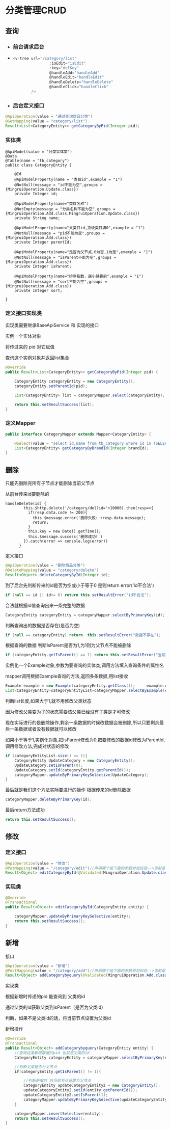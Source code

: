 # 分类管理CRUD

## 查询

- ### 前台请求后台

- ```js
  <v-tree url="/category/list"
                  :isEdit="isEdit"
                  :key="delKey"
                  @handleAdd="handleAdd"
                  @handleEdit="handleEdit"
                  @handleDelete="handleDelete"
                  @handleClick="handleClick"
          />
  ```

- ### 后台定义接口

```java
@ApiOperation(value = "通过查询商品分类")
@GetMapping(value = "category/list")
Result<List<CategoryEntity>> getCategoryByPid(Integer pid);
```

### 实体类

```
@ApiModel(value = "分类实体类")
@Data
@Table(name = "tb_category")
public class CategoryEntity {

    @Id
    @ApiModelProperty(name = "类目id",example = "1")
    @NotNull(message = "id不能为空",groups = {MingruiOperation.Update.class})
    private Integer id;

    @ApiModelProperty(name="类目名称")
    @NotEmpty(message = "分类名称不能为空",groups = {MingruiOperation.Add.class,MingruiOperation.Update.class})
    private String name;

    @ApiModelProperty(name="父类目id,顶级类目填0",example = "1")
    @NotNull(message = "pid不能为空",groups = {MingruiOperation.Add.class})
    private Integer parentId;

    @ApiModelProperty(name="是否为父节点,0为否,1为是",example = "1")
    @NotNull(message = "isParent不能为空",groups = {MingruiOperation.Add.class})
    private Integer isParent;

    @ApiModelProperty(name="排序指数，越小越靠前",example = "1")
    @NotNull(message = "sort不能为空",groups = {MingruiOperation.Add.class})
    private Integer sort;

}
```

### 定义接口实现类

实现类需要继承BaseApiService 和 实现的接口

实例一个实体对象

将传过来的 pid 对它赋值

查询这个实例对象并返回list集合

```java
@Override
public Result<List<CategoryEntity>> getCategoryByPid(Integer pid) {

    CategoryEntity categoryEntity = new CategoryEntity();
    categoryEntity.setParentId(pid);

    List<CategoryEntity> list = categoryMapper.select(categoryEntity);

    return this.setResultSuccess(list);
}
```

### 定义Mapper

```java
public interface CategoryMapper extends Mapper<CategoryEntity> {

    @Select(value = "select id,name from tb_category where id in (SELECT category_id from tb_category_brand where brand_id = #{brandId})")
    List<CategoryEntity> getCategoryByBrandId(Integer brandId);
}
```

## 删除

只能先删除完所有子节点才能删除当前父节点

从前台传来id要删除的

```ajax
handleDelete(id) {
        this.$http.delete('/category/del?id='+10000).then(resp=>{
          if(resp.data.code != 200){
            this.$message.error('删除失败:'+resp.data.message);
            return;
          }
          this.key = new Date().getTime();
          this.$message.success('删除成功!')
        }).catch(error => console.log(error))
      }
```

定义接口

```java
@ApiOperation(value = "删除商品分类")
@DeleteMapping(value = "category/delete")
Result<Object> deleteCategoryById(Integer id);
```

到了后台先判断传来的id是否为空或小于等于0 是则return error('id不合法')

```java
if (null == id || id<= 0) return this.setResultError("id不合法");
```

合法就根据id值查询出来一条完整的数据

```java
CategoryEntity categoryEntity = categoryMapper.selectByPrimaryKey(id);
```

判断查询出的数据是否存在(是否为空)

```java
if (null == categoryEntity) return  this.setResultError("数据不存在");
```

根据查询的数据 判断IsParent是否为1,为1则为父节点不能被删除

```java
if (categoryEntity.getIsParent() == 1) return this.setResultError("当前节点为父节点");
```

实例化一个Example对象,参数为要查询的实体类,调用方法填入查询条件的属性名

mapper调用根据Example查询的方法,返回多条数据,用list接收

```java
Example example = new Example(categoryEntity.getClass());     example.createCriteria().andEqualTo("parentId",categoryEntity.getParentId());
List<CategoryEntity>categoryEntityList=categoryMapper.selectByExample(example);
```

判断list长度,如果大于1,就不用修改父类状态

因为修改父类变为子的状态需要该父类已经没有子类是才可修改

现在实际进行的是删除操作,剩余一条数据的时候改数据会被删除,所以只要剩余最后一条数据或者没有数据就可以修改

如果小于等于1,实例化对象,把IsParent修改为0,把要修改的数据id修改为ParentId,调用修改方法,完成对状态的修改

```java
if (categoryEntityList.size() <= 1){
    CategoryEntity UpdateCategory = new CategoryEntity();
    UpdateCategory.setIsParent(0);
    UpdateCategory.setId(categoryEntity.getParentId());
    categoryMapper.updateByPrimaryKeySelective(UpdateCategory);
}
```

最后就是我们这个方法实际要进行的操作	根据传来的id删除数据

```java
categoryMapper.deleteByPrimaryKey(id);
```

最后return方法成功

```java
return this.setResultSuccess();
```

## 修改

### 定义接口

```java
@ApiOperation(value = "修改")
@PutMapping(value = "/category/edit")//声明哪个组下面的参数参加校验-->当前是校验Update组
Result<Object> editCategoryById(@Validated(MingruiOperation.Update.class) @RequestBody CategoryEntity entity);
```

### 实现类

```java
@Override
@Transactional
public Result<Object> editCategoryById(CategoryEntity entity) {

    categoryMapper.updateByPrimaryKeySelective(entity);
    return this.setResultSuccess();
}
```

## 新增

接口

```java
@ApiOperation(value = "新增")
@PostMapping(value = "/category/add")//声明哪个组下面的参数参加校验-->当前是校验Add组
Result<Object> addCategorybyquery(@Validated(MingruiOperation.Add.class)  @RequestBody CategoryEntity entity);
```

实现类

根据新增时传递的pid 能查询到 父类的id

通过父类的id获取父类到isParent（是否为父类id）

判断，如果不是父类id的话，将当前节点设置为父类id

新增操作

```java
@Override
@Transactional
public Result<Object> addCategorybyquery(CategoryEntity entity) {
    //查询这条新增数据的pid 也就是父类的id
    CategoryEntity categoryEntity = categoryMapper.selectByPrimaryKey(entity.getParentId());

    //判断父类是否为父节点
    if(categoryEntity.getIsParent() != 1){

        //判断新增时 将当前节点设置为父节点
        CategoryEntity updateCategoryEntity2 = new CategoryEntity();
        updateCategoryEntity2.setId(entity.getParentId());
        updateCategoryEntity2.setIsParent(1);
        categoryMapper.updateByPrimaryKeySelective(updateCategoryEntity2);
    }

    categoryMapper.insertSelective(entity);
    return this.setResultSuccess();
}
```